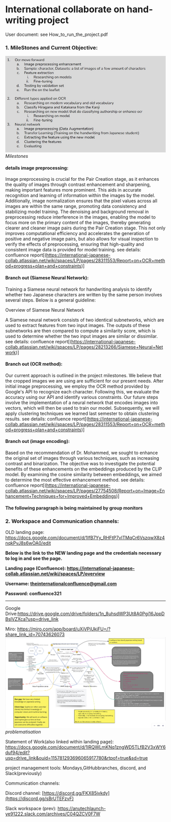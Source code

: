 # International collaborate on hand-writing project

User document: see How_to_run_the_project.pdf

### 1. MileStones and Current Objective:

![Milestones](README_RESOURCES/milestone.jpg)*Milestones*

#### details image preprocessing: 

Image preprocessing is crucial for the Pair Creation stage, as it enhances the quality of images through contrast enhancement and sharpening, making important features more prominent. This aids in accurate recognition and learning of information within the images by the model. Additionally, image normalization ensures that the pixel values across all images are within the same range, promoting data consistency and stabilizing model training. The denoising and background removal in preprocessing reduce interference in the images, enabling the model to focus more on the primary content of the images, thereby generating clearer and cleaner image pairs during the Pair Creation stage. This not only improves computational efficiency and accelerates the generation of positive and negative image pairs, but also allows for visual inspection to verify the effects of preprocessing, ensuring that high-quality and consistent image data is provided for model training.
see details: confluence report[(https://international-japanese-collab.atlassian.net/wiki/spaces/LP/pages/28311553/Report+on+OCR+method+progress+plan+and+constraints)]

#### Branch out (Siamese Neural Network):
Training a Siamese neural network for handwriting analysis to identify whether two Japanese characters are written by the same person involves several steps. Below is a general guideline:

Overview of Siamese Neural Network

A Siamese neural network consists of two identical subnetworks, which are used to extract features from two input images. The outputs of these subnetworks are then compared to compute a similarity score, which is used to determine whether the two input images are similar or dissimilar.
see details: confluence report[(https://international-japanese-collab.atlassian.net/wiki/spaces/LP/pages/28213266/Siamese+Neural+Network)]
 

#### Branch out (OCR method):
Our current approach is outlined in the project milestones. We believe that the cropped images we are using are sufficient for our present needs. After initial image preprocessing, we employ the OCR method provided by Google's API to recognize each character. Following this, we evaluate the accuracy using our API and identify various constraints. Our future steps involve the implementation of a neural network that encodes images into vectors, which will then be used to train our model. Subsequently, we will apply clustering techniques we learned last semester to obtain clustering results.
see details: confluence report[(https://international-japanese-collab.atlassian.net/wiki/spaces/LP/pages/28311553/Report+on+OCR+method+progress+plan+and+constraints)]


#### Branch out (image encoding):
Based on the recommendation of Dr. Mohammed, we sought to enhance the original set of images through various techniques, such as increasing contrast and binarization. The objective was to investigate the potential benefits of these enhancements on the embeddings produced by the CLIP model. By examining the cosine similarity between embeddings, we aimed to determine the most effective enhancement method.
see details: confluence report[(https://international-japanese-collab.atlassian.net/wiki/spaces/LP/pages/27754508/Report+on+Image+Enhancement+Techniques+for+Improved+Embeddings)]


#### The following paragraph is being maintained by group monitors
### 2. Workspace and Communication channels:

OLD landing page: https://docs.google.com/document/d/1IfB7Yy_RHFtP7vITMqCr6VszqwX8z4nqkPvJ8s6wOA0/edit

**Below is the link to the NEW landing page and the credentials necessary to log in and see the page.**

**Landing page (Confluence): https://international-japanese-collab.atlassian.net/wiki/spaces/LP/overview**

**Username: theinternationalconfluence@gmail.com**

**Password: confluence321**

-----------------
Google Drive:https://drive.google.com/drive/folders/1n_8uhsdWP3Ut8A0Pgi16JppDBslVZXca?usp=drive_link

Miro: https://miro.com/app/board/uXjVPjUkjFU=/?share_link_id=70743626073
![Problematisation](README_RESOURCES/problematisation.png)*problematisation*
 
Statement of Work(also linked within landing page): https://docs.google.com/document/d/1lRQWLmKNq1zngWD5TLfB2V3xWY6duf94/edit?usp=drive_link&ouid=115781293696065917780&rtpof=true&sd=true
 
project management tools: Mondays,GitHubbranches, discord, and Slack(previously)
 
Communication channels: 

Discord channel: [https://discord.gg/FKX85jvkdy](https://discord.gg/sBrUTEFzvF) 


Slack workspace (prev): https://anutechlaunch-ye91222.slack.com/archives/C04QZCV0F7W
